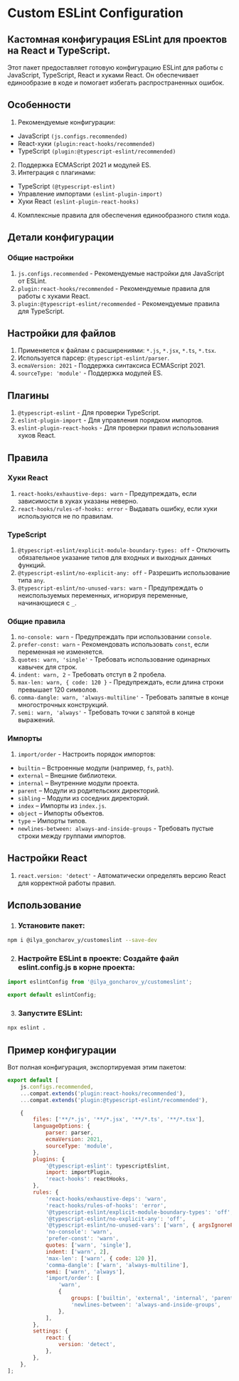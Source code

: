 # Custom ESLint Configuration
## Кастомная конфигурация ESLint для проектов на React и TypeScript.
Этот пакет предоставляет готовую конфигурацию ESLint для работы с JavaScript, TypeScript, React и хуками React. Он обеспечивает единообразие в коде и помогает избегать распространенных ошибок.

## Особенности
1) Рекомендуемые конфигурации:
 - JavaScript `(js.configs.recommended)`
 - React-хуки `(plugin:react-hooks/recommended)`
 - TypeScript `(plugin:@typescript-eslint/recommended)`
2) Поддержка ECMAScript 2021 и модулей ES.
3) Интеграция с плагинами:
 - TypeScript `(@typescript-eslint)`
 - Управление импортами `(eslint-plugin-import)`
 - Хуки React `(eslint-plugin-react-hooks)`
4) Комплексные правила для обеспечения единообразного стиля кода.

## Детали конфигурации
### Общие настройки
1) `js.configs.recommended` - 
Рекомендуемые настройки для JavaScript от ESLint.
2) `plugin:react-hooks/recommended` - 
Рекомендуемые правила для работы с хуками React.
3) `plugin:@typescript-eslint/recommended` - 
Рекомендуемые правила для TypeScript.

## Настройки для файлов
1) Применяется к файлам с расширениями: `*.js`, `*.jsx`, `*.ts`, `*.tsx`.
2) Используется парсер: `@typescript-eslint/parser`.
3) `ecmaVersion: 2021` -
Поддержка синтаксиса ECMAScript 2021.
4) `sourceType: 'module'` - 
Поддержка модулей ES.

## Плагины
1) `@typescript-eslint` - 
Для проверки TypeScript.
2) `eslint-plugin-import` - 
Для управления порядком импортов.
3) `eslint-plugin-react-hooks` - 
Для проверки правил использования хуков React.

## Правила
### Хуки React
1) `react-hooks/exhaustive-deps: warn` - 
Предупреждать, если зависимости в хуках указаны неверно.
2) `react-hooks/rules-of-hooks: error` - 
Выдавать ошибку, если хуки используются не по правилам.
### TypeScript
1) `@typescript-eslint/explicit-module-boundary-types: off` - 
Отключить обязательное указание типов для входных и выходных данных функций.
2) `@typescript-eslint/no-explicit-any: off` - 
Разрешить использование типа `any`.
3) `@typescript-eslint/no-unused-vars: warn` - 
Предупреждать о неиспользуемых переменных, игнорируя переменные, начинающиеся с `_`.
### Общие правила
1) `no-console: warn` - 
Предупреждать при использовании `console`.
2) `prefer-const: warn` - 
Рекомендовать использовать `const`, если переменная не изменяется.
3) `quotes: warn, 'single'` - 
Требовать использование одинарных кавычек для строк.
4) `indent: warn, 2` - 
Требовать отступ в 2 пробела.
5) `max-len: warn, { code: 120 }` -
Предупреждать, если длина строки превышает 120 символов.
6) `comma-dangle: warn, 'always-multiline'` - 
Требовать запятые в конце многострочных конструкций.
7) `semi: warn, 'always'` - 
Требовать точки с запятой в конце выражений.
### Импорты
1) `import/order` - 
Настроить порядок импортов:
 - `builtin` – Встроенные модули (например, `fs`, `path`).
 - `external` – Внешние библиотеки.
 - `internal` – Внутренние модули проекта.
 - `parent` – Модули из родительских директорий.
 - `sibling` – Модули из соседних директорий.
 - `index` – Импорты из `index.js`.
 - `object` – Импорты объектов.
 - `type` – Импорты типов.
 - `newlines-between: always-and-inside-groups` -
Требовать пустые строки между группами импортов.

## Настройки React
1) `react.version: 'detect'` - 
Автоматически определять версию React для корректной работы правил.

## Использование
1) ### Установите пакет:

```bash
npm i @ilya_goncharov_y/customeslint --save-dev
```

2) ### Настройте ESLint в проекте: Создайте файл eslint.config.js в корне проекта:

```js
import eslintConfig from '@ilya_goncharov_y/customeslint';

export default eslintConfig;
```

3) ### Запустите ESLint:

```bash
npx eslint .
```

## Пример конфигурации
Вот полная конфигурация, экспортируемая этим пакетом:
```js
export default [
    js.configs.recommended,
    ...compat.extends('plugin:react-hooks/recommended'),
    ...compat.extends('plugin:@typescript-eslint/recommended'),

    {
        files: ['**/*.js', '**/*.jsx', '**/*.ts', '**/*.tsx'],
        languageOptions: {
            parser: parser,
            ecmaVersion: 2021,
            sourceType: 'module',
        },
        plugins: {
            '@typescript-eslint': typescriptEslint,
            import: importPlugin,
            'react-hooks': reactHooks,
        },
        rules: {
            'react-hooks/exhaustive-deps': 'warn',
            'react-hooks/rules-of-hooks': 'error',
            '@typescript-eslint/explicit-module-boundary-types': 'off',
            '@typescript-eslint/no-explicit-any': 'off',
            '@typescript-eslint/no-unused-vars': ['warn', { argsIgnorePattern: '^_' }],
            'no-console': 'warn',
            'prefer-const': 'warn',
            quotes: ['warn', 'single'],
            indent: ['warn', 2],
            'max-len': ['warn', { code: 120 }],
            'comma-dangle': ['warn', 'always-multiline'],
            semi: ['warn', 'always'],
            'import/order': [
                'warn',
                {
                    groups: ['builtin', 'external', 'internal', 'parent', 'sibling', 'index', 'object', 'type'],
                    'newlines-between': 'always-and-inside-groups',
                },
            ],
        },
        settings: {
            react: {
                version: 'detect',
            },
        },
    },
];
```
